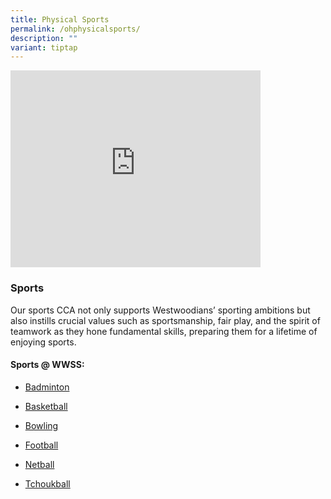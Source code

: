 ```yaml
---
title: Physical Sports
permalink: /ohphysicalsports/
description: ""
variant: tiptap
---
```

<div class="iframe-wrapper">
<iframe height="315" width="400" allowfullscreen="true" frameborder="0" src="https://www.youtube.com/embed/zzHg5WP4Zs8?si=VD-sYC-4h1bz0XJf"></iframe>
</div>
<h3>Sports</h3>
<p>Our sports CCA not only supports Westwoodians’ sporting ambitions but
also instills crucial values such as sportsmanship, fair play, and the
spirit of teamwork as they hone fundamental skills, preparing them for
a lifetime of enjoying sports.</p>
<h4>Sports @ WWSS:</h4>
<ul data-tight="true" class="tight">
<li>
<p><a href="/cca/sports/badminton/" rel="noopener noreferrer nofollow" target="_blank">Badminton</a>
</p>
</li>
<li>
<p><a href="/cca/sports/basketball/" rel="noopener noreferrer nofollow" target="_blank">Basketball</a>
</p>
</li>
<li>
<p><a href="/cca/sports/bowling/" rel="noopener noreferrer nofollow" target="_blank">Bowling</a>
</p>
</li>
<li>
<p><a href="/cca/sports/football/" rel="noopener noreferrer nofollow" target="_blank">Football</a>
</p>
</li>
<li>
<p><a href="/cca/sports/netball/" rel="noopener noreferrer nofollow" target="_blank">Netball</a>
</p>
</li>
<li>
<p><a href="/cca/sports/tchoukball/" rel="noopener noreferrer nofollow" target="_blank">Tchoukball</a>
</p>
</li>
</ul>
<p></p>